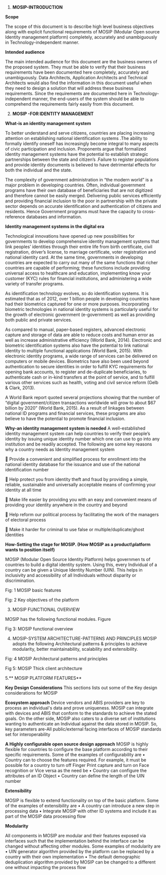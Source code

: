 1.	**MOSIP-INTRODUCTION**

**Scope**

The scope of this document is to describe high level business objectives along with explicit functional requirements of MOSIP (Modular Open source Identity management platform) completely, accurately and unambiguously in Technology-independent manner. 

**Intended audience**

The main intended audience for this document are the business owners of the proposed system. They must be able to verify that their business requirements have been documented here completely, accurately and unambiguously. 
Data Architects, Application Architects and Technical Architects would also find the information in this document useful when they need to design a solution that will address these business requirements. 
Since the requirements are documented here in Technology-independent manner, the end-users of the system should be able to comprehend the requirements fairly easily from this document.
 
2.	**MOSIP -FOR IDENTITY MANAGEMENT**

**What-is an identity management system**

To better understand and serve citizens, countries are placing increasing attention on establishing national identification systems .The ability to formally identify oneself has increasingly become integral to many aspects of civic participation and inclusion. Proponents argue that formalized identity management systems have the potential to establish strategic partnerships between the state and citizen’s .Failure to register populations and provide identity documents is believed to have detrimental effects for both the individual and the state.

The complexity of government administration in “the modern world” is a major problem in developing countries. Often, individual government programs have their own database of beneficiaries that are not digitized and therefore cannot be easily merged. Delivering public services efficiently and providing financial inclusion to the poor in partnership with the private sector depends on accurate identification and authentication of citizens and residents. Hence Government programs must have the capacity to cross-reference databases and information.

**Identity management systems in the digital era**

Technological innovations have opened up new possibilities for governments to develop comprehensive identity management systems that link peoples’ identities through their entire life from birth certificate, civil registration, driver’s license, to marriage certificate, voter registration and national identity card. At the same time, governments in developing countries are expected to carry out many of the same functions that richer countries are capable of performing; these functions include providing universal access to healthcare and education, implementing know your customer (KYC) rules for financial institutions, and administering a wide variety of transfer programs.

As identification technology evolves, so do identification systems. It is estimated that as of 2012, over 1 billion people in developing countries have had their biometrics captured for one or more purposes. Incorporating biometric technologies in national identity systems is particularly useful for the growth of electronic government (e-government) as well as providing both public and private services. 

As compared to manual, paper-based registers, advanced electronic capture and storage of data are able to reduce costs and human error as well as increase administrative efficiency (World Bank, 2014).  Electronic and biometric identification systems also have the potential to link national identity to multiple functional applications (World Bank, 2015). With electronic identity programs, a wide range of services can be delivered on computers or mobile devices. Biometrics have also been used beyond authentication to secure identities in order to fulfill KYC requirements for opening bank accounts, to register and de-duplicate beneficiaries, to authenticate cash or in-kind transfers at the point of service, and to fulfill various other services such as health, voting and civil service reform (Gelb & Clark, 2013).
 
A World Bank report quoted several projections showing that the number of “digital government/citizen transactions worldwide will grow to about $67 billion by 2020” (World Bank, 2015). As a result of linkages between national ID programs and financial services, these programs are also believe to have the potential to promote financial inclusion.

**Why-an identity management system is needed**
A well-established identity management system can help countries to verify their people’s identity by issuing unique identity number which one can use to go into any institution and be readily accepted. The following are some key reasons why a country needs as Identity management system


	Provide a convenient and simplified process for enrollment into the national identity database for the issuance and use of the national identification number

	Help protect you from identity theft and fraud by providing a simple, reliable, sustainable and universally acceptable means of confirming your identity at all time 

	Make life easier by providing you with an easy and convenient means of providing your identity anywhere in the country and beyond

	Help reform our political process by facilitating the work of the managers of electoral process

	Make it harder for criminal to use false or multiple/duplicate/ghost identities

**How-Setting the stage for MOSIP. (How MOSIP as a product\platform wants to position itself)**

MOSIP (Modular Open Source Identity Platform) helps governmen
ts of countries to build a digital identity system. Using this, every Individual of a country can be given a Unique Identity Number (UIN). This helps in inclusivity and accessibility of all Individuals without disparity or discrimination.

Fig: 1 MOSIP basic features

Fig: 2 Key objectives of the platform

3.	MOSIP FUNCTIONAL OVERVIEW

MOSIP has the following functional modules.
Figure

Fig 3: MOSIP functional overview

4.	MOSIP-SYSTEM ARCHITECTURE-PATTERNS AND PRINCIPLES
MOSIP adopts the following Architectural patterns & principles to achieve modularity, better maintainability, scalability and extensibility.

Fig: 4 MOSIP Architectural patterns and principles

Fig 5: MOSIP Thick client architecture

5.**	MOSIP PLATFORM FEATURES**


**Key Design Considerations**
This sections lists out some of the Key design considerations for MOSIP

**Ecosystem approach**
Device vendors and ABIS providers are key to process an individual's data and prove uniqueness. MOSIP can integrate with devices and ABIS that conform to the standards to achieve the stated goals. On the other side, MOSIP also caters to a diverse set of institutions wanting to authenticate an Individual against the data stored in MOSIP. So, key parameters are-All public/external facing interfaces of MOSIP standards set for interoperability

**A Highly configurable open source design approach**
MOSIP is highly flexible for countries to configure the base platform according to their specific requirements. Some of the examples of configurability are
•	Country can to choose the features required. For example, it must be possible for a country to turn off Finger Print capture and turn on Face recognition or Vice versa as the need be
•	Country can configure the attributes of an ID Object
•	Country can define the length of the UIN number

**Extensibility**

MOSIP is flexible to extend functionality on top of the basic platform. Some of the examples of extensibility are
•	A country can introduce a new step in processing data
•	Integrate MOSIP with other ID systems and include it as part of the MOSIP data processing flow

**Modularity**

All components in MOSIP are modular and their features exposed via interfaces such that the implementation behind the interface can be changed without affecting other modules. Some examples of modularity are
•	UIN generator algorithm provided by the platform can be replaced by a country with their own implementation
•	The default demographic deduplication algorithm provided by MOSIP can be changed to a different one without impacting the process flow



